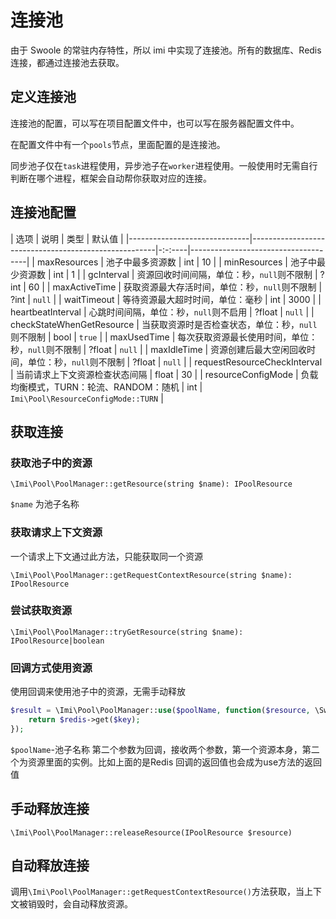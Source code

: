# 连接池

由于 Swoole 的常驻内存特性，所以 imi 中实现了连接池。所有的数据库、Redis连接，都通过连接池去获取。

## 定义连接池

连接池的配置，可以写在项目配置文件中，也可以写在服务器配置文件中。

在配置文件中有一个`pools`节点，里面配置的是连接池。

同步池子仅在`task`进程使用，异步池子在`worker`进程使用。一般使用时无需自行判断在哪个进程，框架会自动帮你获取对应的连接。

## 连接池配置

| 选项                         | 说明                                                 | 类型   | 默认值                              |
|------------------------------|------------------------------------------------------|-:-:----|-------------------------------------|
| maxResources                 | 池子中最多资源数                                     | int    | 10                                  |
| minResources                 | 池子中最少资源数                                     | int    | 1                                   |
| gcInterval                   | 资源回收时间间隔，单位：秒，`null`则不限制           | ?int   | 60                                  |
| maxActiveTime                | 获取资源最大存活时间，单位：秒，`null`则不限制       | ?int   | `null`                              |
| waitTimeout                  | 等待资源最大超时时间，单位：毫秒                     | int    | 3000                                |
| heartbeatInterval            | 心跳时间间隔，单位：秒，`null`则不启用               | ?float | `null`                              |
| checkStateWhenGetResource    | 当获取资源时是否检查状态，单位：秒，`null`则不限制   | bool   | `true`                              |
| maxUsedTime                  | 每次获取资源最长使用时间，单位：秒，`null`则不限制   | ?float | `null`                              |
| maxIdleTime                  | 资源创建后最大空闲回收时间，单位：秒，`null`则不限制 | ?float | `null`                              |
| requestResourceCheckInterval | 当前请求上下文资源检查状态间隔                       | float  | 30                                  |
| resourceConfigMode           | 负载均衡模式，TURN：轮流、RANDOM：随机               | int    | `Imi\Pool\ResourceConfigMode::TURN` |

## 获取连接

### 获取池子中的资源

`\Imi\Pool\PoolManager::getResource(string $name): IPoolResource`

`$name` 为池子名称

### 获取请求上下文资源

一个请求上下文通过此方法，只能获取同一个资源

`\Imi\Pool\PoolManager::getRequestContextResource(string $name): IPoolResource`

### 尝试获取资源

`\Imi\Pool\PoolManager::tryGetResource(string $name): IPoolResource|boolean`

### 回调方式使用资源

使用回调来使用池子中的资源，无需手动释放

```php
$result = \Imi\Pool\PoolManager::use($poolName, function($resource, \Swoole\Coroutine\Redis $redis) use($key){
	return $redis->get($key);
});
```

`$poolName`-池子名称 第二个参数为回调，接收两个参数，第一个资源本身，第二个为资源里面的实例。比如上面的是Redis 回调的返回值也会成为use方法的返回值

## 手动释放连接

`\Imi\Pool\PoolManager::releaseResource(IPoolResource $resource)`

## 自动释放连接

调用`\Imi\Pool\PoolManager::getRequestContextResource()`方法获取，当上下文被销毁时，会自动释放资源。